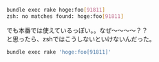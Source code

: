 ```sh
bundle exec rake hoge:foo[91811]
zsh: no matches found: hoge:foo[91811]
```

でも本番では使えているっぽい。。なぜ〜〜〜〜？？  
と思ったら、zshではこうしないといけないんだった。

```sh
bundle exec rake 'hoge:foo[91811]'
```
